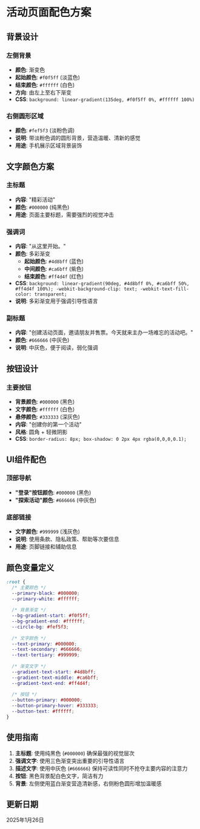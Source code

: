 # 活动页面配色方案

## 背景设计

### 左侧背景
- **颜色**: 渐变色
- **起始颜色**: `#f0f5ff` (淡蓝色)
- **结束颜色**: `#ffffff` (白色)
- **方向**: 由左上至右下渐变
- **CSS**: `background: linear-gradient(135deg, #f0f5ff 0%, #ffffff 100%)`

### 右侧圆形区域
- **颜色**: `#fef5f3` (淡粉色调)
- **说明**: 带淡粉色调的圆形背景，营造温暖、清新的感觉
- **用途**: 手机展示区域背景装饰

## 文字颜色方案

### 主标题
- **内容**: "精彩活动"
- **颜色**: `#000000` (纯黑色)
- **用途**: 页面主要标题，需要强烈的视觉冲击

### 强调词
- **内容**: "从这里开始。"
- **颜色**: 多彩渐变
  - **起始颜色**: `#4d8bff` (蓝色)
  - **中间颜色**: `#ca6bff` (紫色)
  - **结束颜色**: `#ff4d4f` (红色)
- **CSS**: `background: linear-gradient(90deg, #4d8bff 0%, #ca6bff 50%, #ff4d4f 100%); -webkit-background-clip: text; -webkit-text-fill-color: transparent;`
- **说明**: 多彩渐变用于强调引导性语言

### 副标题
- **内容**: "创建活动页面，邀请朋友并售票。今天就来主办一场难忘的活动吧。"
- **颜色**: `#666666` (中灰色)
- **说明**: 中灰色，便于阅读，弱化强调

## 按钮设计

### 主要按钮
- **背景颜色**: `#000000` (黑色)
- **文字颜色**: `#ffffff` (白色)
- **悬停颜色**: `#333333` (深灰色)
- **内容**: "创建你的第一个活动"
- **风格**: 圆角 + 轻微阴影
- **CSS**: `border-radius: 8px; box-shadow: 0 2px 4px rgba(0,0,0,0.1);`

## UI组件配色

### 顶部导航
- **"登录"按钮颜色**: `#000000` (黑色)
- **"探索活动"颜色**: `#666666` (中灰色)

### 底部链接
- **文字颜色**: `#999999` (浅灰色)
- **说明**: 使用条款、隐私政策、帮助等次要信息
- **用途**: 页脚链接和辅助信息

## 颜色变量定义

```css
:root {
  /* 主要颜色 */
  --primary-black: #000000;
  --primary-white: #ffffff;
  
  /* 背景渐变 */
  --bg-gradient-start: #f0f5ff;
  --bg-gradient-end: #ffffff;
  --circle-bg: #fef5f3;
  
  /* 文字颜色 */
  --text-primary: #000000;
  --text-secondary: #666666;
  --text-tertiary: #999999;
  
  /* 渐变文字 */
  --gradient-text-start: #4d8bff;
  --gradient-text-middle: #ca6bff;
  --gradient-text-end: #ff4d4f;
  
  /* 按钮 */
  --button-primary: #000000;
  --button-primary-hover: #333333;
  --button-text: #ffffff;
}
```

## 使用指南

1. **主标题**: 使用纯黑色 (`#000000`) 确保最强的视觉层次
2. **强调文字**: 使用三色渐变突出重要的引导性语言
3. **描述文字**: 使用中灰色 (`#666666`) 保持可读性同时不抢夺主要内容的注意力
4. **按钮**: 黑色背景配白色文字，简洁有力
5. **背景**: 左侧使用蓝白渐变营造清新感，右侧粉色圆形增加温暖感

## 更新日期
2025年1月26日